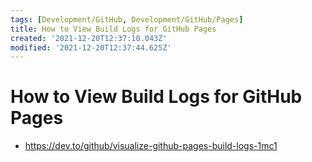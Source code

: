 ```yaml
---
tags: [Development/GitHub, Development/GitHub/Pages]
title: How to View Build Logs for GitHub Pages
created: '2021-12-20T12:37:10.043Z'
modified: '2021-12-20T12:37:44.625Z'
---
```


# How to View Build Logs for GitHub Pages

* https://dev.to/github/visualize-github-pages-build-logs-1mc1

